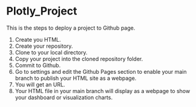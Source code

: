 # Plotly_Project

This is the steps to deploy a project to Github page.

1. Create you HTML.
2. Create your repository.
3. Clone to your local directory.
4. Copy your project into the cloned repository folder.
5. Commit to Github.
6. Go to settings and edit the Github Pages section to enable your main branch to publish your HTML site as a webpage.
7. You will get an URL.
8. Your HTML file in your main branch will display as a webpage to show your dashboard or visualization charts.

